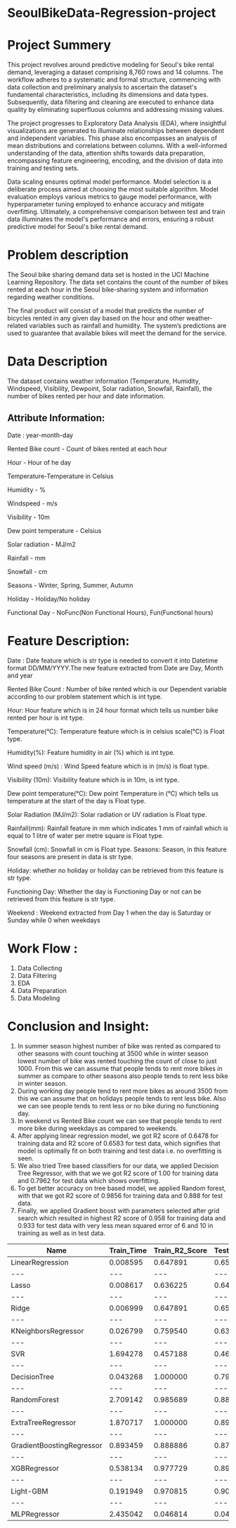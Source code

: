 # SeoulBikeData-Regression-project

# Project Summery

This project revolves around predictive modeling for Seoul's bike rental demand, leveraging a dataset comprising 8,760 rows and 14 columns. The workflow adheres to a systematic and formal structure, commencing with data collection and preliminary analysis to ascertain the dataset's fundamental characteristics, including its dimensions and data types. Subsequently, data filtering and cleaning are executed to enhance data quality by eliminating superfluous columns and addressing missing values.

The project progresses to Exploratory Data Analysis (EDA), where insightful visualizations are generated to illuminate relationships between dependent and independent variables. This phase also encompasses an analysis of mean distributions and correlations between columns. With a well-informed understanding of the data, attention shifts towards data preparation, encompassing feature engineering, encoding, and the division of data into training and testing sets.

Data scaling ensures optimal model performance. Model selection is a deliberate process aimed at choosing the most suitable algorithm. Model evaluation employs various metrics to gauge model performance, with hyperparameter tuning employed to enhance accuracy and mitigate overfitting. Ultimately, a comprehensive comparison between test and train data illuminates the model's performance and errors, ensuring a robust predictive model for Seoul's bike rental demand.




#  Problem description

The Seoul bike sharing demand data set is hosted in the UCI Machine Learning Repository. The data set contains the count of the number of bikes rented at each hour in the Seoul bike-sharing system and information regarding weather conditions.

The final product will consist of a model that predicts the number of bicycles rented in any given day based on the hour and other weather-related variables such as rainfall and humidity. The system’s predictions are used to guarantee that available bikes will meet the demand for the service.

# Data Description
The dataset contains weather information (Temperature, Humidity, Windspeed, Visibility, Dewpoint, Solar radiation, Snowfall, Rainfall), the number of bikes rented per hour and date information.

## **Attribute Information:**
Date : year-month-day

Rented Bike count - Count of bikes rented at each hour

Hour - Hour of he day

Temperature-Temperature in Celsius

Humidity - %

Windspeed - m/s

Visibility - 10m

Dew point temperature - Celsius

Solar radiation - MJ/m2

Rainfall - mm

Snowfall - cm

Seasons - Winter, Spring, Summer, Autumn

Holiday - Holiday/No holiday

Functional Day - NoFunc(Non Functional Hours), Fun(Functional hours)

# Feature Description:

Date : Date feature which is str type is needed to convert it into Datetime format DD/MM/YYYY.The new feature extracted from Date are Day, Month and year

Rented Bike Count : Number of bike rented which is our Dependent variable according to our problem statement which is int type.

Hour: Hour feature which is in 24 hour format which tells us number bike rented per hour is int type.

Temperature(°C): Temperature feature which is in celsius scale(°C) is Float type.

Humidity(%): Feature humidity in air (%) which is int type.

Wind speed (m/s) : Wind Speed feature which is in (m/s) is float type.

Visibility (10m): Visibility feature which is in 10m, is int type.

Dew point temperature(°C): Dew point Temperature in (°C) which tells us temperature at the start of the day is Float type.

Solar Radiation (MJ/m2): Solar radiation or UV radiation is Float type.

Rainfall(mm): Rainfall feature in mm which indicates 1 mm of rainfall which is equal to 1 litre of water per metre square is Float type.

Snowfall (cm): Snowfall in cm is Float type. Seasons: Season, in this feature four seasons are present in data is str type.

Holiday: whether no holiday or holiday can be retrieved from this feature is str type.

Functioning Day: Whether the day is Functioning Day or not can be retrieved from this feature is str type.

Weekend : Weekend extracted from Day 1 when the day is Saturday or Sunday while 0 when weekdays

# Work Flow :
1. Data Collecting
2. Data Filtering
3. EDA
4. Data Preparation
5. Data Modeling

# Conclusion and Insight:
1. In summer season highest number of bike was rented as compared to other seasons with count touching at 3500 while in winter season lowest number of bike was rented touching the count of close to just 1000. From this we can assume that people tends to rent more bikes in summer as compare to other seasons also people tends to rent less bike in winter season.
2. During working day people tend to rent more bikes as around 3500 from this we can assume that on holidays people tends to rent less bike.
Also we can see people tends to rent less or no bike during no functioning day.
3. In weekend vs Rented Bike count we can see that people tends to rent more bike during weekdays as compared to weekends.
4. After applying linear regression model, we got R2 score of 0.6478 for training data and R2 score of 0.6583 for test data, which signifies that model is optimally fit on both training and test data i.e. no overfitting is seen.
5. We also tried Tree based classifiers for our data, we applied Decision Tree Regressor, with that we we got R2 score of 1.00 for training data and 0.7962 for test data which shows overfitting.
6. To get better accuracy on tree based model, we applied Random forest, with that we got R2 score of 0.9856 for training data and 0.888 for test data.
7. Finally, we applied Gradient boost with parameters selected after grid search which resulted in highest R2 score of 0.958 for training data and 0.933 for test data with very less mean squared error of 6 and 10 in training as well as in test data.


|Name|Train_Time|Train_R2_Score|Test_R2_Score|Test_RMSE_Score|
|---|---|---|---|---|
|LinearRegression	|0.008595	|0.647891	|0.658364	|6.435239|
|---|---|---|---|---|
|Lasso	|0.008617	|0.636225	|0.643483	|6.573891
|---|---|---|---|---|
|Ridge	|0.006999	|0.647891	|0.658356	|6.435309
|---|---|---|---|---|
|KNeighborsRegressor	|0.026799	|0.759540	|0.634925	|6.652328
|---|---|---|---|---|
|SVR	|1.694278	|0.457188	|0.465150	|8.051900
|---|---|---|---|---|
|DecisionTree	|0.043268	|1.000000	|0.796217	|4.970115
|---|---|---|---|---|
|RandomForest	|2.709142	|0.985689	|0.888823	|3.671046
|---|---|---|---|---|
|ExtraTreeRegressor |1.870717	|1.000000	|0.895523	|3.558714
|---|---|---|---|---|
|GradientBoostingRegressor	|0.893459	|0.888886	|0.872145	|3.936779
|---|---|---|---|---|
|XGBRegressor	|0.538134	|0.977729	|0.898301	|3.511089
|---|---|---|---|---|
|Light-GBM	|0.191949	|0.970815	|0.907160	|3.354671
|---|---|---|---|---|
|MLPRegressor	|2.435042	|0.046814	|0.043449	|10.768041





